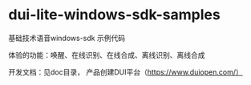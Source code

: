 # dui-lite-windows-sdk-samples

基础技术语音windows-sdk 示例代码

体验的功能：唤醒、在线识别、在线合成、离线识别、离线合成

开发文档：见doc目录， 产品创建DUI平台（https://www.duiopen.com/）
